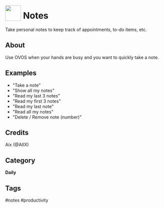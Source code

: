 # <img src='https://raw.githack.com/FortAwesome/Font-Awesome/master/svgs/solid/sticky-note.svg' card_color='#40DBB0' width='50' height='50' style='vertical-align:bottom'/> Notes
Take personal notes to keep track of appointments, to-do items, etc.

## About
Use OVOS when your hands are busy and you want to quickly take a note.

## Examples
* "Take a note"
* "Show all my notes"
* "Read my last 3 notes"
* "Read my first 3 notes"
* "Read my last note"
* "Read all my notes"
* "Delete / Remove note (number)"

## Credits
Aix (@AIIX)

## Category
**Daily**

## Tags
#notes
#productivity
